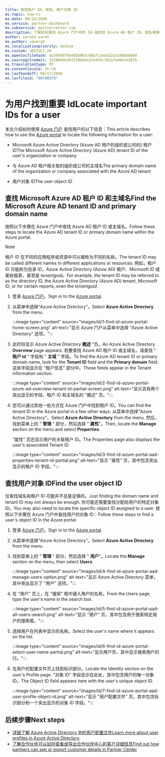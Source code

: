 ```yaml
---
title: 查找租户 ID、域名、用户对象 ID
ms.topic: how-to
ms.date: 09/16/2020
ms.service: partner-dashboard
ms.subservice: partnercenter-csp
description: 了解如何查找 Azure 门户中的 Id-组织的 Azure AD 租户 ID、域名或特定用户对象 ID。 某些任务需要此信息。
author: varsha-sarah
ms.author: vavargh
ms.localizationpriority: medium
ms.custom: SEOJULY.20
ms.openlocfilehash: 4a3695079a9d5b0b3c66b7c2eda52a31888a6660
ms.sourcegitcommit: 3158b0de261539694e37e433c763afa4067e36fb
ms.translationtype: MT
ms.contentlocale: zh-CN
ms.lasthandoff: 09/17/2020
ms.locfileid: "90740379"
---
```

# <a name="locate-important-ids-for-a-user"></a><span data-ttu-id="c256f-104">为用户找到重要 Id</span><span class="sxs-lookup"><span data-stu-id="c256f-104">Locate important IDs for a user</span></span>

<span data-ttu-id="c256f-105">本文介绍如何使用 [Azure 门户](https://portal.azure.com/) 查找用户的以下信息：</span><span class="sxs-lookup"><span data-stu-id="c256f-105">This article describes how to use the [Azure portal](https://portal.azure.com/) to locate the following information for a user:</span></span>

- <span data-ttu-id="c256f-106">Microsoft Azure Active Directory (Azure AD 用户的组织或公司的) 租户 ID</span><span class="sxs-lookup"><span data-stu-id="c256f-106">The Microsoft Azure Active Directory (Azure AD) tenant ID of the user's organization or company</span></span>

- <span data-ttu-id="c256f-107">与 Azure AD 租户相关联的组织或公司的主域名</span><span class="sxs-lookup"><span data-stu-id="c256f-107">The primary domain name of the organization or company associated with the Azure AD tenant</span></span>

- <span data-ttu-id="c256f-108">用户对象 ID</span><span class="sxs-lookup"><span data-stu-id="c256f-108">The user object ID</span></span>

## <a name="find-the-microsoft-azure-ad-tenant-id-and-primary-domain-name"></a><span data-ttu-id="c256f-109">查找 Microsoft Azure AD 租户 ID 和主域名</span><span class="sxs-lookup"><span data-stu-id="c256f-109">Find the Microsoft Azure AD tenant ID and primary domain name</span></span>

<span data-ttu-id="c256f-110">按照以下步骤在 Azure 门户中查找 Azure AD 租户 ID 或主域名。</span><span class="sxs-lookup"><span data-stu-id="c256f-110">Follow these steps to locate the Azure AD tenant ID or primary domain name within the Azure portal.</span></span>

> [!NOTE]
> <span data-ttu-id="c256f-111">租户 ID 在不同的应用程序或资源中可以被称为不同的名称。</span><span class="sxs-lookup"><span data-stu-id="c256f-111">The tenant ID may be called different names in different applications or resources.</span></span> <span data-ttu-id="c256f-112">例如，租户 ID 可能称为目录 ID，Azure Active Directory (Azure AD) 租户、Microsoft ID 或某些报表，甚至是 *tenantguid*。</span><span class="sxs-lookup"><span data-stu-id="c256f-112">For example, the tenant ID may be referred to as the directory ID, the Azure Active Directory (Azure AD) tenant, Microsoft ID, or for certain reports, even the *tenantguid*.</span></span>

1. <span data-ttu-id="c256f-113">登录 [Azure 门户](https://portal.azure.com/)。</span><span class="sxs-lookup"><span data-stu-id="c256f-113">Sign in to the [Azure portal](https://portal.azure.com/).</span></span>

2. <span data-ttu-id="c256f-114">从菜单中选择“Azure Active Directory”。</span><span class="sxs-lookup"><span data-stu-id="c256f-114">Select **Azure Active Directory** from the menu.</span></span>

   :::image type="content" source="images/id/1-find-id-azure-portal-home-screen.png" alt-text="显示 Azure 门户从菜单中选择 "Azure Active Directory" 选项。":::

3. <span data-ttu-id="c256f-116">此时将显示 Azure Active Directory **概述** "页。</span><span class="sxs-lookup"><span data-stu-id="c256f-116">An Azure Active Directory **Overview** page appears.</span></span> <span data-ttu-id="c256f-117">若要查找 Azure AD 租户 ID 或主域名，请查找 " **租户 id** " 字段和 " **主域** " 字段。</span><span class="sxs-lookup"><span data-stu-id="c256f-117">To find the Azure AD tenant ID or primary domain name, look for the **Tenant ID** field and the **Primary domain** field.</span></span> <span data-ttu-id="c256f-118">这些字段显示在 "租户信息" 部分中。</span><span class="sxs-lookup"><span data-stu-id="c256f-118">These fields appear in the Tenant information section.</span></span>

   :::image type="content" source="images/id/2-find-id-azure-portal-azure-ad-overview-tenant-id-partial-screen.png" alt-text="显示具有两个突出显示的字段、租户 ID 和主域名的 "概述" 页。":::

4. <span data-ttu-id="c256f-120">您可以通过其他一些方式在 Azure 门户中找到租户 ID。</span><span class="sxs-lookup"><span data-stu-id="c256f-120">You can find the tenant ID in the Azure portal in a few other ways.</span></span> <span data-ttu-id="c256f-121">从菜单中选择“Azure Active Directory”。</span><span class="sxs-lookup"><span data-stu-id="c256f-121">Select **Azure Active Directory** from the menu.</span></span> <span data-ttu-id="c256f-122">然后，找到菜单上的 " **管理** " 部分，然后选择 " **属性**"。</span><span class="sxs-lookup"><span data-stu-id="c256f-122">Then, locate the **Manage** section on the menu and select **Properties**.</span></span>

   <span data-ttu-id="c256f-123">"属性" 页还显示用户的关联租户 ID。</span><span class="sxs-lookup"><span data-stu-id="c256f-123">The Properties page also displays the user's associated Tenant ID.</span></span>

   :::image type="content" source="images/id/3-find-id-azure-portal-aad-properties-tenant-id-partial.png" alt-text="显示 "属性" 页，其中包含突出显示的租户 ID 字段。":::

## <a name="find-the-user-object-id"></a><span data-ttu-id="c256f-125">查找用户对象 ID</span><span class="sxs-lookup"><span data-stu-id="c256f-125">Find the user object ID</span></span>

<span data-ttu-id="c256f-126">仅查找域名和租户 ID 可能并不总是足够的。</span><span class="sxs-lookup"><span data-stu-id="c256f-126">Just finding the domain name and tenant ID may not always be enough.</span></span> <span data-ttu-id="c256f-127">你可能还需要查找分配给用户的特定对象 ID。</span><span class="sxs-lookup"><span data-stu-id="c256f-127">You may also need to locate the specific object ID assigned to a user.</span></span> <span data-ttu-id="c256f-128">按照以下步骤在 Azure 门户中查找用户的对象 ID：</span><span class="sxs-lookup"><span data-stu-id="c256f-128">Follow these steps to find a user's object ID in the Azure portal:</span></span>

1. <span data-ttu-id="c256f-129">登录 [Azure 门户](https://portal.azure.com/)。</span><span class="sxs-lookup"><span data-stu-id="c256f-129">Sign in to the [Azure portal](https://portal.azure.com/).</span></span>

2. <span data-ttu-id="c256f-130">从菜单中选择“Azure Active Directory”。</span><span class="sxs-lookup"><span data-stu-id="c256f-130">Select **Azure Active Directory** from the menu.</span></span>

3. <span data-ttu-id="c256f-131">找到菜单上的 " **管理** " 部分，然后选择 " **用户**"。</span><span class="sxs-lookup"><span data-stu-id="c256f-131">Locate the **Manage** section on the menu, then select **Users**.</span></span>

      :::image type="content" source="images/id/4-find-id-azure-portal-aad-manage-users-option.png" alt-text="显示 Azure Active Directory 菜单，其中突出显示了 "用户" 选项。":::

4. <span data-ttu-id="c256f-133">在 "用户" 页上，在 "搜索" 框中键入用户的名称。</span><span class="sxs-lookup"><span data-stu-id="c256f-133">From the Users page, type the user's name in the search box.</span></span>

      :::image type="content" source="images/id/5-find-id-azure-portal-aad-all-users-search.png" alt-text="显示 "用户" 页，其中包含用于搜索特定用户的搜索框。":::

5. <span data-ttu-id="c256f-135">选择用户在列表中显示的名称。</span><span class="sxs-lookup"><span data-stu-id="c256f-135">Select the user's name where it appears on the list.</span></span>  

      :::image type="content" source="images/id/6-find-id-azure-portal-select-user-name-partial.png" alt-text="显示用户页，其中显示搜索用户的行。":::

6. <span data-ttu-id="c256f-137">在用户的配置文件页上找到标识部分。</span><span class="sxs-lookup"><span data-stu-id="c256f-137">Locate the Identity section on the user's Profile page.</span></span> <span data-ttu-id="c256f-138">"对象 ID" 字段显示在此处，其中包含用户的唯一对象 ID。</span><span class="sxs-lookup"><span data-stu-id="c256f-138">The Object ID field appears here with the user's unique object ID.</span></span>

      :::image type="content" source="images/id/7-find-id-azure-portal-aad-user-profile-object-id.png" alt-text="显示 "用户配置文件" 页，其中包含标识部分和一个突出显示的对象 ID 字段。":::

## <a name="next-steps"></a><span data-ttu-id="c256f-140">后续步骤</span><span class="sxs-lookup"><span data-stu-id="c256f-140">Next steps</span></span>

- [<span data-ttu-id="c256f-141">详细了解 Azure Active Directory 中的用户配置文件</span><span class="sxs-lookup"><span data-stu-id="c256f-141">Learn more about user profiles in Azure Active Directory</span></span>](/azure/active-directory/fundamentals/active-directory-users-profile-azure-portal)
- [<span data-ttu-id="c256f-142">了解合作伙伴可以如何查看或导出合作伙伴中心的客户详细信息</span><span class="sxs-lookup"><span data-stu-id="c256f-142">Find out how partners can see or export customer details in Partner Center</span></span>](see-your-customer-list.md)